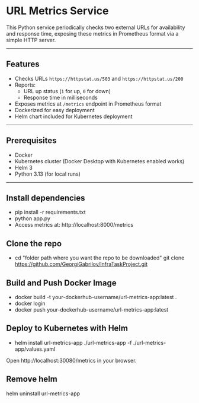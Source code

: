 # URL Metrics Service

This Python service periodically checks two external URLs for availability and response time, exposing these metrics in Prometheus format via a simple HTTP server.

---

## Features

- Checks URLs `https://httpstat.us/503` and `https://httpstat.us/200`
- Reports:
  - URL up status (`1` for up, `0` for down)
  - Response time in milliseconds
- Exposes metrics at `/metrics` endpoint in Prometheus format
- Dockerized for easy deployment
- Helm chart included for Kubernetes deployment

---

## Prerequisites

- Docker
- Kubernetes cluster (Docker Desktop with Kubernetes enabled works)
- Helm 3
- Python 3.13 (for local runs)

---

## Install dependencies

  - pip install -r requirements.txt
  - python app.py
  - Access metrics at: http://localhost:8000/metrics

## Clone the repo

 - cd "folder path where you want the repo to be downloaded"
   git clone https://github.com/GeorgiGabrilov/InfraTaskProject.git


## Build and Push Docker Image

 - docker build -t your-dockerhub-username/url-metrics-app:latest .
 - docker login
 - docker push your-dockerhub-username/url-metrics-app:latest
 
## Deploy to Kubernetes with Helm
 
 - helm install url-metrics-app ./url-metrics-app -f ./url-metrics-app/values.yaml
 

  Open http://localhost:30080/metrics in your browser.
 
## Remove helm
 helm uninstall url-metrics-app
